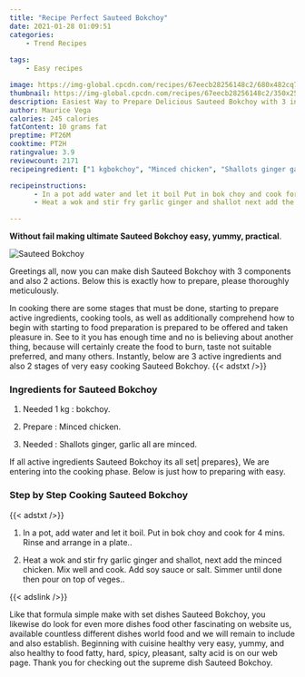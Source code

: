 ```yaml
---
title: "Recipe Perfect Sauteed Bokchoy"
date: 2021-01-28 01:09:51
categories:
    - Trend Recipes
    
tags:
    - Easy recipes

image: https://img-global.cpcdn.com/recipes/67eecb28256148c2/680x482cq70/sauteed-bokchoy-recipe-main-photo.jpg
thumbnail: https://img-global.cpcdn.com/recipes/67eecb28256148c2/350x250cq70/sauteed-bokchoy-recipe-main-photo.jpg
description: Easiest Way to Prepare Delicious Sauteed Bokchoy with 3 ingredients and 2 stages of easy cooking.
author: Maurice Vega
calories: 245 calories
fatContent: 10 grams fat
preptime: PT26M
cooktime: PT2H
ratingvalue: 3.9
reviewcount: 2171
recipeingredient: ["1 kgbokchoy", "Minced chicken", "Shallots ginger garlic all are minced"]

recipeinstructions: 
      - In a pot add water and let it boil Put in bok choy and cook for 4 mins Rinse and arrange in a plate 
      - Heat a wok and stir fry garlic ginger and shallot next add the minced chicken Mix well and cook Add soy sauce or salt Simmer until done then pour on top of veges

---
```




**Without fail making ultimate Sauteed Bokchoy easy, yummy, practical**. 


![Sauteed Bokchoy](https://img-global.cpcdn.com/recipes/67eecb28256148c2/680x482cq70/sauteed-bokchoy-recipe-main-photo.jpg "Sauteed Bokchoy")




Greetings all, now you can make dish Sauteed Bokchoy with 3 components and also 2 actions. Below this is exactly how to prepare, please thoroughly meticulously.

In cooking there are some stages that must be done, starting to prepare active ingredients, cooking tools, as well as additionally comprehend how to begin with starting to food preparation is prepared to be offered and taken pleasure in. See to it you has enough time and no is believing about another thing, because will certainly create the food to burn, taste not suitable preferred, and many others. Instantly, below are 3 active ingredients and also 2 stages of very easy cooking Sauteed Bokchoy.
{{< adstxt />}}

### Ingredients for Sauteed Bokchoy


1. Needed 1 kg : bokchoy.

1. Prepare  : Minced chicken.

1. Needed  : Shallots ginger, garlic all are minced.



If all active ingredients Sauteed Bokchoy its all set| prepares}, We are entering into the cooking phase. Below is just how to preparing with easy.

### Step by Step Cooking Sauteed Bokchoy

{{< adstxt />}}


1. In a pot, add water and let it boil. Put in bok choy and cook for 4 mins. Rinse and arrange in a plate..



1. Heat a wok and stir fry garlic ginger and shallot, next add the minced chicken. Mix well and cook. Add soy sauce or salt. Simmer until done then pour on top of veges..





{{< adslink />}}

Like that formula simple make with set dishes Sauteed Bokchoy, you likewise do look for even more dishes food other fascinating on website us, available countless different dishes world food and we will remain to include and also establish. Beginning with cuisine healthy very easy, yummy, and also healthy to food fatty, hard, spicy, pleasant, salty acid is on our web page. Thank you for checking out the supreme dish Sauteed Bokchoy.
